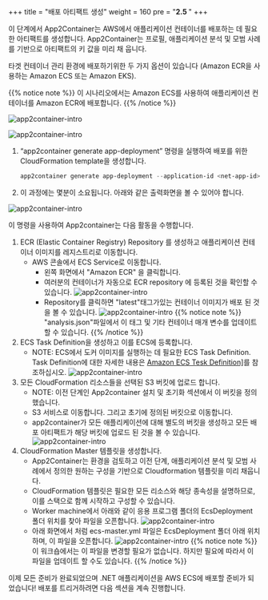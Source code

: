 +++
title = "배포 아티팩트 생성"
weight = 160
pre = "<b>2.5 </b>"
+++

이 단계에서 App2Container는 AWS에서 애플리케이션 컨테이너를 배포하는 데 필요한 아티팩트를 생성합니다. App2Container는 프로필, 애플리케이션 분석 및 모범 사례를 기반으로 아티팩트의 키 값을 미리 채 웁니다.

타겟 컨테이너 관리 환경에 배포하기위한 두 가지 옵션이 있습니다 (Amazon ECR을 사용하는 Amazon ECS 또는 Amazon EKS).

{{% notice note %}}
이 시나리오에서는 Amazon ECS를 사용하여 애플리케이션 컨테이너를 Amazon ECR에 배포합니다.
{{% /notice %}}  

![app2container-intro](/create-deployment-artifacts/create-deployment-overview.png)

![app2container-intro](/create-deployment-artifacts/net-generate-6.png)

1. “app2container generate app-deployment” 명령을 실행하여 배포를 위한 CloudFormation template을 생성합니다.

    ```powershell
    app2container generate app-deployment --application-id <net-app-id>
    ```

2. 이 과정에는 몇분이 소요됩니다. 아래와 같은 출력화면을 볼 수 있어야 합니다.

![app2container-intro](/create-deployment-artifacts/net-generate-1.png)

 이 명령을 사용하여 App2container는 다음 활동을 수행합니다.

1. ECR (Elastic Container Registry) Repository 를 생성하고 애플리케이션 컨테이너 이미지를 레지스트리로 이동합니다.
   - AWS 콘솔에서 ECS Service로 이동합니다.
     - 왼쪽 화면에서 "Amazon ECR" 을 클릭합니다.
     - 여러분의 컨테이너가 자동으로 ECR repository 에 등록된 것을 확인할 수 있습니다.
     ![app2container-intro](/create-deployment-artifacts/net-generate-2.png)
     - Repository를 클릭하면 "latest"태그가있는 컨테이너 이미지가 배포 된 것을 볼 수 있습니다.
     ![app2container-intro](/create-deployment-artifacts/net-generate-3.png)
{{% notice note %}}
"analysis.json"파일에서 이 태그 및 기타 컨테이너 매개 변수를 업데이트 할 수 있습니다.
{{% /notice %}}  
2. ECS Task Definition을 생성하고 이를 ECS에 등록합니다.
    - NOTE: ECS에서 도커 이미지를 실행하는 데 필요한 ECS Task Definition. Task Definition에 대한 자세한 내용은 <a href="https://docs.aws.amazon.com/AmazonECS/latest/developerguide/task_definitions.html" target="_blank">Amazon ECS Tesk Definition]</a>를 참조하십시오.
    ![app2container-intro](/create-deployment-artifacts/net-generate-4.png)
3. 모든 CloudFormation 리소스들을 선택된 S3 버킷에 업로드 합니다.
    - NOTE: 이전 단계인 App2container 설치 및 초기화 섹션에서 이 버킷을 정의 했습니다.
    - S3 서비스로 이동합니다. 그리고 초기에 정의된 버킷으로 이동합니다.
    - app2container가 모든 애플리케이션에 대해 별도의 버킷을 생성하고 모든 배포 아티팩트가 해당 버킷에 업로드 된 것을 볼 수 있습니다.
    ![app2container-intro](/create-deployment-artifacts/net-generate-7.png)
4. CloudFormation Master 템플릿을 생성합니다.
    - App2Container는 환경을 검토하고 이전 단계, 애플리케이션 분석 및 모범 사례에서 정의한 원하는 구성을 기반으로 Cloudformation 템플릿을 미리 채웁니다.
    - CloudFormation 템플릿은 필요한 모든 리소스와 해당 종속성을 설명하므로, 이를 스택으로 함께 시작하고 구성할 수 있습니다.
    - Worker machine에서 아래와 같이 응용 프로그램 폴더의 EcsDeployment 폴더 위치를 찾아 파일을 오픈합니다.
    ![app2container-intro](/create-deployment-artifacts/net-generate-5.png)
    - 아래 화면에서 처럼 ecs-master.yml 파일은 EcsDeployment 폴더 아래 위치 하며, 이 파일을 오픈합니다.
![app2container-intro](/create-deployment-artifacts/net-generate-6.png)
   {{% notice note %}}
이 워크숍에서는 이 파일을 변경할 필요가 없습니다. 하지만 필요에 따라서 이 파일을 업데이트 할 수도 있습니다.
  {{% /notice %}}  

이제 모든 준비가 완료되었으며 .NET 애플리케이션을 AWS ECS에 배포할 준비가 되었습니다! 배포를 트리거하려면 다음 섹션을 계속 진행합니다.
